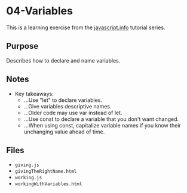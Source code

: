 # 04-Variables

This is a learning exercise from the [javascript.info](https://javascript.info) tutorial series.

## Purpose

Describes how to declare and name variables.

## Notes

- Key takeaways:
  - ...Use "let" to declare variables.
  - ...Give variables descriptive names.
  - ...Older code may use var instead of let.
  - ...Use const to declare a variable that you don't want changed.
  - ...When using const, capitalize variable names if you know their unchanging value ahead of time.
  
## Files

- `giving.js`
- `givingTheRightName.html`
- `working.js`
- `workingWithVariables.html`